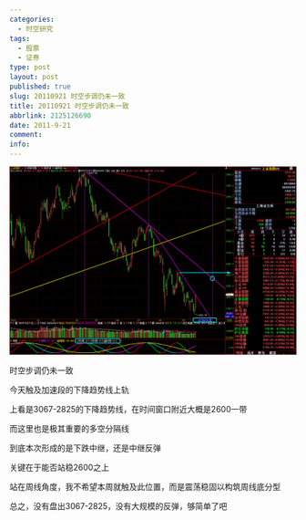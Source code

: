 ```yaml
---
categories:
  - 时空研究
tags:
  - 股票
  - 证券
type: post
layout: post
published: true
slug: 20110921 时空步调仍未一致
title: 20110921 时空步调仍未一致
abbrlink: 2125126690
date: 2011-9-21
comment:
info:
---
```

![20110921-0](/images/20110921-0.gif)

时空步调仍未一致

 

今天触及加速段的下降趋势线上轨

 

上看是3067-2825的下降趋势线，在时间窗口附近大概是2600一带

 

而这里也是极其重要的多空分隔线

 

到底本次形成的是下跌中继，还是中继反弹

 

关键在于能否站稳2600之上

 

站在周线角度，我不希望本周就触及此位置，而是震荡稳固以构筑周线底分型

 

总之，没有盘出3067-2825，没有大规模的反弹，够简单了吧